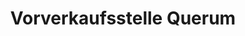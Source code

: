 ---
title: "Vorverkaufsstelle Querum"
url: /braunschweig/vorverkaufsstelle-querum/
shop: Tickets
---